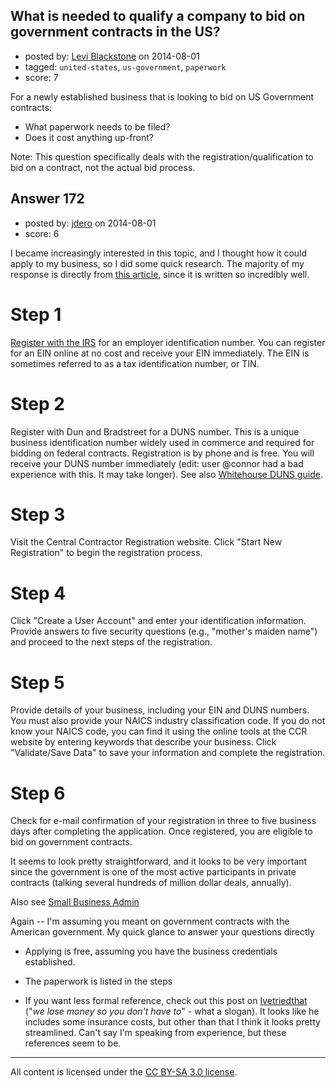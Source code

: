 ## What is needed to qualify a company to bid on government contracts in the US?

- posted by: [Levi Blackstone](https://stackexchange.com/users/420597/levi-blackstone) on 2014-08-01
- tagged: `united-states`, `us-government`, `paperwork`
- score: 7

<p>For a newly established business that is looking to bid on US Government contracts:</p>

<ul>
<li>What paperwork needs to be filed?</li>
<li>Does it cost anything up-front?</li>
</ul>

<p>Note: This question specifically deals with the registration/qualification to bid on a contract, not the actual bid process.</p>



## Answer 172

- posted by: [jdero](https://stackexchange.com/users/1972448/jdero) on 2014-08-01
- score: 6

<p>I became increasingly interested in this topic, and I thought how it could apply to my business, so I did some quick research. The majority of my response is directly from <a href="http://smallbusiness.chron.com/become-qualified-bid-government-contracts-21738.html" rel="nofollow">this article</a>, since it is written so incredibly well.</p>

<h1>Step 1</h1>

<p><a href="http://www.irs.gov/Businesses/Small-Businesses-&amp;-Self-Employed/Apply-for-an-Employer-Identification-Number-(EIN)-Online" rel="nofollow">Register with the IRS</a> for an employer identification number. You can register for an EIN online at no cost and receive your EIN immediately. The EIN is sometimes referred to as a tax identification number, or TIN.</p>

<h1>Step 2</h1>

<p>Register with Dun and Bradstreet for a DUNS number. This is a unique business identification number widely used in commerce and required for bidding on federal contracts. Registration is by phone and is free. You will receive your DUNS number immediately (edit: user @connor had a bad experience with this. It may take longer). See also <a href="http://www.whitehouse.gov/sites/default/files/omb/grants/duns_num_guide.pdf" rel="nofollow">Whitehouse DUNS guide</a>.</p>

<h1>Step 3</h1>

<p>Visit the Central Contractor Registration website. Click "Start New Registration" to begin the registration process.</p>

<h1>Step 4</h1>

<p>Click "Create a User Account" and enter your identification information. Provide answers to five security questions (e.g., "mother's maiden name") and proceed to the next steps of the registration.</p>

<h1>Step 5</h1>

<p>Provide details of your business, including your EIN and DUNS numbers. You must also provide your NAICS industry classification code. If you do not know your NAICS code, you can find it using the online tools at the CCR website by entering keywords that describe your business. Click "Validate/Save Data" to save your information and complete the registration.</p>

<h1>Step 6</h1>

<p>Check for e-mail confirmation of your registration in three to five business days after completing the application. Once registered, you are eligible to bid on government contracts.</p>

<p>It seems to look pretty straightforward, and it looks to be very important since the government is one of the most active participants in private contracts (talking several hundreds of million dollar deals, annually).</p>

<p>Also see <a href="http://www.sba.gov/content/federal-contracting-resources-small-businesses" rel="nofollow">Small Business Admin</a></p>

<p>Again -- I'm assuming you meant on government contracts with the American government. My quick glance to answer your questions directly</p>

<ul>
<li><p>Applying is free, assuming you have the business credentials established.</p></li>
<li><p>The paperwork is listed in the steps</p></li>
<li><p>If you want less formal reference, check out this post on <a href="http://www.ivetriedthat.com/2013/07/01/how-to-bid-on-u-s-government-contracts/" rel="nofollow">Ivetriedthat</a> ("<em>we lose money so you don't have to</em>" - what a slogan). It looks like he includes some insurance costs, but other than that I think it looks pretty streamlined. Can't say I'm speaking from experience, but these references seem to be.</p></li>
</ul>




---

All content is licensed under the [CC BY-SA 3.0 license](https://creativecommons.org/licenses/by-sa/3.0/).
